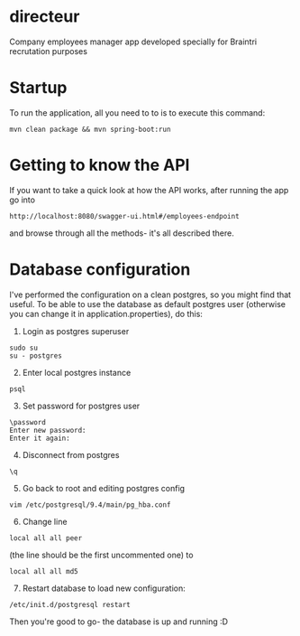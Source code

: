 # directeur
Company employees manager app developed specially for Braintri recrutation purposes

# Startup
To run the application, all you need to to is to execute this command:
```
mvn clean package && mvn spring-boot:run
```

# Getting to know the API
If you want to take a quick look at how the API works, after running the app go into
```
http://localhost:8080/swagger-ui.html#/employees-endpoint
```
and browse through all the methods- it's all described there.

# Database configuration
I've performed the configuration on a clean postgres, so you might find that useful. 
To be able to use the database as default postgres user (otherwise you can change it in application.properties), do this:

1. Login as postgres superuser
``` 
sudo su
su - postgres 
```
  
2. Enter local postgres instance
```
psql
```
  
3. Set password for postgres user
```
\password
Enter new password:
Enter it again:
```
  
4. Disconnect from postgres
```
\q
```
  
5. Go back to root and editing postgres config
```
vim /etc/postgresql/9.4/main/pg_hba.conf
```
  
6. Change line 
```
local all all peer
 ```
(the line should be the first uncommented one)
to
```
local all all md5
```
  
7. Restart database to load new configuration:
```
/etc/init.d/postgresql restart
```
Then you're good to go- the database is up and running :D
